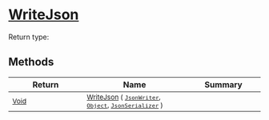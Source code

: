 # [WriteJson](./FeatureDescriptorJsonConverter-100664064.md)


Return type:
## Methods

| Return | Name | Summary | 
| --- | --- | --- | 
| <sub>[Void](https://docs.microsoft.com/en-us/dotnet/api/System.Void)</sub><img width=200/>| <sub>[WriteJson](./FeatureDescriptorJsonConverter-100664064.md) ( [`JsonWriter`](./FeatureDescriptorJsonConverter-100664064.md), [`Object`](https://docs.microsoft.com/en-us/dotnet/api/System.Object), [`JsonSerializer`](./FeatureDescriptorJsonConverter-100664064.md) )</sub>| <sub></sub><img width=200/>| <br>


